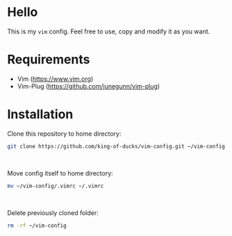 # Hello
This is my `vim` config. Feel free to use, copy and modify it as you want.

# Requirements
* Vim (https://www.vim.org)
* Vim-Plug (https://github.com/junegunn/vim-plug)

# Installation
Clone this repository to home directory:
```bash
git clone https://github.com/king-of-ducks/vim-config.git ~/vim-config
```
<br>

Move config itself to home directory:
```bash
mv ~/vim-config/.vimrc ~/.vimrc
```
<br>

Delete previously cloned folder:
```bash
rm -rf ~/vim-config
```
